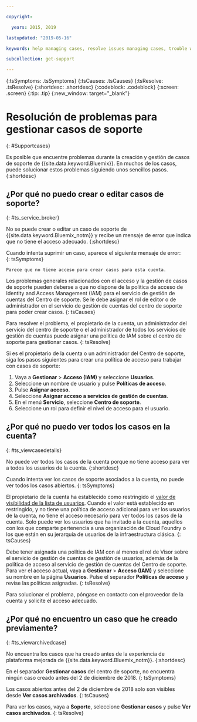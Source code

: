 ```yaml
---

copyright:

  years: 2015, 2019

lastupdated: "2019-05-16"

keywords: help managing cases, resolve issues managing cases, trouble working with cases

subcollection: get-support

---
```



{:tsSymptoms: .tsSymptoms}
{:tsCauses: .tsCauses}
{:tsResolve: .tsResolve}
{:shortdesc: .shortdesc}
{:codeblock: .codeblock}
{:screen: .screen}
{:tip: .tip}
{:new_window: target="_blank"}


# Resolución de problemas para gestionar casos de soporte
{: #Supportcases}

Es posible que encuentre problemas durante la creación y gestión de casos de soporte de {{site.data.keyword.Bluemix}}. En muchos de los casos, puede solucionar estos problemas siguiendo unos sencillos pasos.
{:shortdesc}

## ¿Por qué no puedo crear o editar casos de soporte? 
{: #ts_service_broker}

No se puede crear o editar un caso de soporte de {{site.data.keyword.Bluemix_notm}} y recibe un mensaje de error que indica que no tiene el acceso adecuado. 
{:shortdesc}

Cuando intenta suprimir un caso, aparece el siguiente mensaje de error:   
{: tsSymptoms}

`Parece que no tiene acceso para crear casos para esta cuenta.`

Los problemas generales relacionados con el acceso y la gestión de casos de soporte pueden deberse a que no dispone de la política de acceso de Identity and Access Management (IAM) para el servicio de gestión de cuentas del Centro de soporte. Se le debe asignar el rol de editor o de administrador en el servicio de gestión de cuentas del centro de soporte para poder crear casos. 
{: tsCauses}

Para resolver el problema, el propietario de la cuenta, un administrador del servicio del centro de soporte o el administrador de todos los servicios de gestión de cuentas puede asignar una política de IAM sobre el centro de soporte para gestionar casos. 
{: tsResolve}

Si es el propietario de la cuenta o un administrador del Centro de soporte, siga los pasos siguientes para crear una política de acceso para trabajar con casos de soporte:

1. Vaya a **Gestionar** &gt; **Acceso (IAM)** y seleccione **Usuarios**.
2. Seleccione un nombre de usuario y pulse **Políticas de acceso**. 
3. Pulse **Asignar acceso**. 
4. Seleccione **Asignar acceso a servicios de gestión de cuentas**. 
5. En el menú **Servicio**, seleccione **Centro de soporte**. 
6. Seleccione un rol para definir el nivel de acceso para el usuario. 


## ¿Por qué no puedo ver todos los casos en la cuenta?
{: #ts_viewcasedetails}

No puede ver todos los casos de la cuenta porque no tiene acceso para ver a todos los usuarios de la cuenta. 
{:shortdesc}

Cuando intenta ver los casos de soporte asociados a la cuenta, no puede ver todos los casos abiertos. 
{: tsSymptoms}

El propietario de la cuenta ha establecido como restringido el [valor de visibilidad de la lista de usuarios](/docs/iam?topic=iam-userlistview#userlistview). Cuando el valor está establecido en restringido, y no tiene una política de acceso adicional para ver los usuarios de la cuenta, no tiene el acceso necesario para ver todos los casos de la cuenta. Solo puede ver los usuarios que ha invitado a la cuenta, aquellos con los que comparte pertenencia a una organización de Cloud Foundry o los que están en su jerarquía de usuarios de la infraestructura clásica. 
{: tsCauses}

Debe tener asignada una política de IAM con al menos el rol de Visor sobre el servicio de gestión de cuentas de gestión de usuarios, además de la política de acceso al servicio de gestión de cuentas del Centro de soporte. Para ver el acceso actual, vaya a **Gestionar** &gt; **Acceso (IAM)** y seleccione su nombre en la página **Usuarios**. Pulse el separador **Políticas de acceso** y revise las políticas asignadas. 
{: tsResolve}

Para solucionar el problema, póngase en contacto con el proveedor de la cuenta y solicite el acceso adecuado. 

## ¿Por qué no encuentro un caso que he creado previamente? 
{: #ts_viewarchivedcase}

No encuentra los casos que ha creado antes de la experiencia de plataforma mejorada de {{site.data.keyword.Bluemix_notm}}. 
{:shortdesc}

En el separador **Gestionar casos** del centro de soporte, no encuentra ningún caso creado antes del 2 de diciembre de 2018. 
{: tsSymptoms}

Los casos abiertos antes del 2 de diciembre de 2018 solo son visibles desde **Ver casos archivados**. 
{: tsCauses}

Para ver los casos, vaya a **Soporte**, seleccione **Gestionar casos** y pulse **Ver casos archivados**.
{: tsResolve} 






